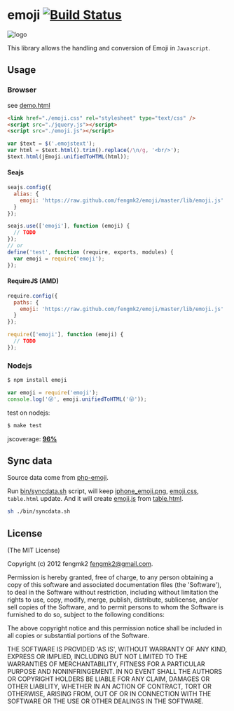 emoji [![Build Status](https://secure.travis-ci.org/fengmk2/emoji.png)](http://travis-ci.org/fengmk2/emoji)
=====

![logo](https://raw.github.com/fengmk2/emoji/master/logo.png)

This library allows the handling and conversion of Emoji in `Javascript`.

## Usage

### Browser

see [demo.html](http://fengmk2.github.com/emoji/)

```html
<link href="./emoji.css" rel="stylesheet" type="text/css" />
<script src="./jquery.js"></script>
<script src="./emoji.js"></script>
```

```js
var $text = $('.emojstext');
var html = $text.html().trim().replace(/\n/g, '<br/>');
$text.html(jEmoji.unifiedToHTML(html));
```

#### Seajs

```js
seajs.config({
  alias: {
    emoji: 'https://raw.github.com/fengmk2/emoji/master/lib/emoji.js'
  }
});

seajs.use(['emoji'], function (emoji) {
  // TODO
});
// or
define('test', function (require, exports, modules) {
  var emoji = require('emoji');
});
```

#### RequireJS (AMD)

```js
require.config({
  paths: {
    emoji: 'https://raw.github.com/fengmk2/emoji/master/lib/emoji.js'
  }
});

require(['emoji'], function (emoji) {
  // TODO
});
```

### Nodejs

```sh
$ npm install emoji
```

```js
var emoji = require('emoji');
console.log('😜', emoji.unifiedToHTML('😜'));
```

test on nodejs:

```bash
$ make test
```

jscoverage: [**96%**](http://fengmk2.github.com/coverage/emoji.html)

## Sync data

Source data come from [php-emoji](https://github.com/iamcal/php-emoji).

Run [bin/syncdata.sh](https://github.com/fengmk2/emoji/blob/master/bin/syncdata.sh) script, will keep [iphone_emoji.png](https://github.com/fengmk2/emoji/blob/master/lib/iphone_emoji.png), [emoji.css](https://github.com/fengmk2/emoji/blob/master/lib/emoji.css), `table.html` update.
And it will create [emoji.js](https://github.com/fengmk2/emoji/blob/master/lib/emoji.js) from [table.html](https://github.com/fengmk2/emoji/blob/master/lib/table.htm).

```sh
sh ./bin/syncdata.sh
```

## License 

(The MIT License)

Copyright (c) 2012 fengmk2 <fengmk2@gmail.com>.

Permission is hereby granted, free of charge, to any person obtaining
a copy of this software and associated documentation files (the
'Software'), to deal in the Software without restriction, including
without limitation the rights to use, copy, modify, merge, publish,
distribute, sublicense, and/or sell copies of the Software, and to
permit persons to whom the Software is furnished to do so, subject to
the following conditions:

The above copyright notice and this permission notice shall be
included in all copies or substantial portions of the Software.

THE SOFTWARE IS PROVIDED 'AS IS', WITHOUT WARRANTY OF ANY KIND,
EXPRESS OR IMPLIED, INCLUDING BUT NOT LIMITED TO THE WARRANTIES OF
MERCHANTABILITY, FITNESS FOR A PARTICULAR PURPOSE AND NONINFRINGEMENT.
IN NO EVENT SHALL THE AUTHORS OR COPYRIGHT HOLDERS BE LIABLE FOR ANY
CLAIM, DAMAGES OR OTHER LIABILITY, WHETHER IN AN ACTION OF CONTRACT,
TORT OR OTHERWISE, ARISING FROM, OUT OF OR IN CONNECTION WITH THE
SOFTWARE OR THE USE OR OTHER DEALINGS IN THE SOFTWARE.